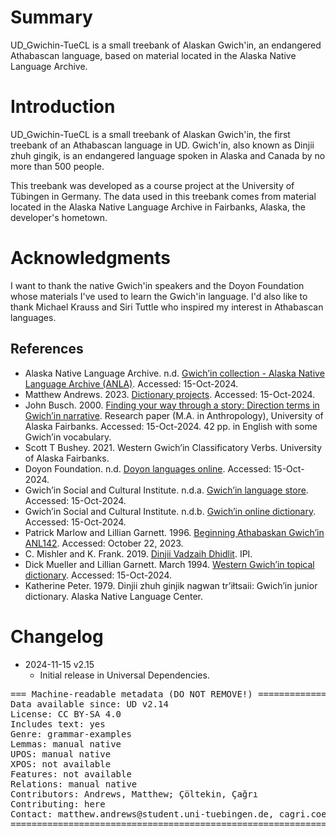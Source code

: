 # Summary

UD_Gwichin-TueCL is a small treebank of Alaskan Gwich'in, an endangered Athabascan language, based on material located in the Alaska Native Language Archive. 

# Introduction

UD_Gwichin-TueCL is a small treebank of Alaskan Gwich'in, the first treebank of an Athabascan language in UD. Gwich'in, also known as Dinjii zhuh gingik, is an endangered language spoken in Alaska and Canada by no more than 500 people. 

This treebank was developed as a course project at the University of Tübingen in Germany. The data used in this treebank comes from material located in the Alaska Native Language Archive in Fairbanks, Alaska, the developer's hometown. 

# Acknowledgments

I want to thank the native Gwich'in speakers and the Doyon Foundation whose materials I've used to learn the Gwich'in language. I'd also like to thank Michael Krauss and Siri Tuttle who inspired my interest in Athabascan languages.

## References

* Alaska Native Language Archive. n.d. [Gwich’in collection - Alaska Native Language Archive (ANLA)](https://www.uaf.edu/anla/collections/gwichin/). Accessed: 15-Oct-2024.
* Matthew Andrews. 2023. [Dictionary projects](https://shoowadoo.github.io/Dictionary-projects/). Accessed: 15-Oct-2024.
* John Busch. 2000. [Finding your way through a story: Direction terms in Gwich’in narrative](https://www.uaf.edu/anla/record.php?identifier=KU000B2000). Research paper (M.A. in Anthropology), University of Alaska Fairbanks. Accessed: 15-Oct-2024. 42 pp. in English with some Gwich’in vocabulary.
* Scott T Bushey. 2021. Western Gwich’in Classificatory Verbs. University of Alaska Fairbanks.
* Doyon Foundation. n.d. [Doyon languages online](https://doyonfoundation.com/language/doyon-languages-online/). Accessed: 15-Oct-2024.
* Gwich’in Social and Cultural Institute. n.d.a. [Gwich’in language store](https://gwichinlanguage.org/store). Accessed: 15-Oct-2024.
* Gwich’in Social and Cultural Institute. n.d.b. [Gwich’in online dictionary](https://dictionary.gwichinlanguage.org/). Accessed: 15-Oct-2024.
* Patrick Marlow and Lillian Garnett. 1996. [Beginning Athabaskan Gwich’in ANL142](https://www.uaf.edu/anla/record.php?identifier=KU985G1996b). Accessed: October 22, 2023.
* C. Mishler and K. Frank. 2019. [Dinjii Vadzaih Dhidlit](https://books.google.de/books?id=7Y_gwQEACAAJ). IPI.
* Dick Mueller and Lillian Garnett. March 1994. [Western Gwich’in topical dictionary](https://www.uaf.edu/anla/record.php?identifier=KU960M1991). Accessed: 15-Oct-2024.
* Katherine Peter. 1979. Dinjii zhuh ginjik nagwan tr’iłtsaii: Gwich’in junior dictionary. Alaska Native Language Center.


# Changelog

* 2024-11-15 v2.15
  * Initial release in Universal Dependencies.


<pre>
=== Machine-readable metadata (DO NOT REMOVE!) ================================
Data available since: UD v2.14
License: CC BY-SA 4.0
Includes text: yes
Genre: grammar-examples
Lemmas: manual native
UPOS: manual native
XPOS: not available
Features: not available
Relations: manual native
Contributors: Andrews, Matthew; Çöltekin, Çağrı
Contributing: here
Contact: matthew.andrews@student.uni-tuebingen.de, cagri.coeltekin@uni-tuebingen.de
===============================================================================
</pre>

